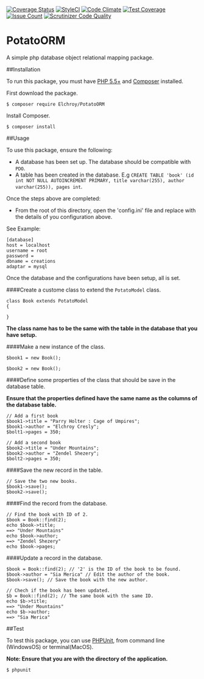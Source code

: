 [![Coverage Status](https://coveralls.io/repos/github/andela-celisha-wigwe/PotatoORM/badge.svg?branch=develop)](https://coveralls.io/github/andela-celisha-wigwe/PotatoORM?branch=develop)
[![StyleCI](https://styleci.io/repos/53140489/shield)](https://styleci.io/repos/53140489)
[![Code Climate](https://codeclimate.com/github/andela-celisha-wigwe/PotatoORM/badges/gpa.svg)](https://codeclimate.com/github/andela-celisha-wigwe/PotatoORM)
[![Test Coverage](https://codeclimate.com/github/andela-celisha-wigwe/PotatoORM/badges/coverage.svg)](https://codeclimate.com/github/andela-celisha-wigwe/PotatoORM/coverage)
[![Issue Count](https://codeclimate.com/github/andela-celisha-wigwe/PotatoORM/badges/issue_count.svg)](https://codeclimate.com/github/andela-celisha-wigwe/PotatoORM)
[![Scrutinizer Code Quality](https://scrutinizer-ci.com/g/andela-celisha-wigwe/PotatoORM/badges/quality-score.png?b=develop)](https://scrutinizer-ci.com/g/andela-celisha-wigwe/PotatoORM/?branch=develop)

# PotatoORM
A simple php database object relational mapping package.

##Installation

To run this package, you must have [PHP 5.5+](http://http://php.net/) and [Composer](https://getcomposer.org/) installed.

First download the package.

`$ composer require Elchroy/PotatoORM`

Install Composer.

`$ composer install`

##Usage

To use this package, ensure the following:

* A database has been set up. The database should be compatible with `PDO`.
* A table has been created in the database. E.g `CREATE TABLE 'book' (id int NOT NULL AUTOINCREMENT PRIMARY, title varchar(255), author varchar(255)), pages int`.

Once the steps above are completed:

* From the root of this directory, open the 'config.ini' file and replace with the details of you configuration above.

See Example:

```
[database]
host = localhost
username = root
password =
dbname = creations
adaptar = mysql
```

Once the database and the configurations have been setup, all is set.

####Create a custome class to extend the `PotatoModel` class.
```
class Book extends PotatoModel
{

}
```

**The class name has to be the same with the table in the database that you have setup.**

####Make a new instance of the class.
```
$book1 = new Book();

$book2 = new Book();
```

####Define some properties of the class that should be save in the database table.

**Ensure that the properties defined have the same name as the columns of the database table.**

```
// Add a first book
$book1->title = "Parry Holter : Cage of Umpires";
$book1->author = "Elchroy Cresly";
$bolt1->pages = 350;

// Add a second book
$book2->title = "Under Mountains";
$book2->author = "Zendel Shezery";
$bolt2->pages = 350;
```

####Save the new record in the table.
```
// Save the two new books.
$book1->save();
$book2->save();
```

####Find the record from the database.
```
// Find the book with ID of 2.
$book = Book::find(2);
echo $book->title;
==> "Under Mountains"
echo $book->author;
==> "Zendel Shezery"
echo $book->pages;
```

####Update a record in the database.
```
$book = Book::find(2); // '2' is the ID of the book to be found.
$book->author = "Sia Merica" // Edit the author of the book.
$book->save(); // Save the book with the new author.

// Chech if the book has been updated.
$b = Book::find(2); // The same book with the same ID.
echo $b->title;
==> "Under Mountains"
echo $b->author;
==> "Sia Merica"
```

##Test

To test this package, you can use [PHPUnit](https://phpunit.de/), from command line (WindowsOS) or terminal(MacOS).

**Note: Ensure that you are with the directory of the application.**

`$ phpunit`
